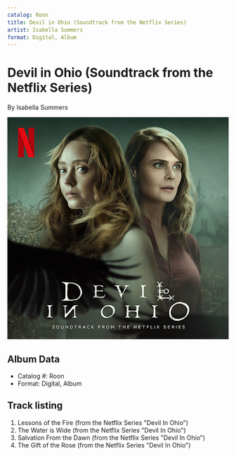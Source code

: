 ```yaml
---
catalog: Roon
title: Devil in Ohio (Soundtrack from the Netflix Series)
artist: Isabella Summers
format: Digital, Album
---
```


# Devil in Ohio (Soundtrack from the Netflix Series)

By Isabella Summers

![](../../assets/albumcovers/Isabella_Summers-Devil_in_Ohio_Soundtrack_from_the_Netflix_Series.png)

## Album Data

- Catalog #: Roon
- Format: Digital, Album


## Track listing


1. Lessons of the Fire (from the Netflix Series "Devil In Ohio")
2. The Water is Wide (from the Netflix Series "Devil In Ohio")
3. Salvation From the Dawn (from the Netflix Series "Devil In Ohio")
4. The Gift of the Rose (from the Netflix Series "Devil In Ohio")

